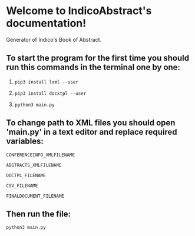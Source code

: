 # Welcome to IndicoAbstract's documentation!
Generator of Indico's Book of Abstract.

## To start the program for the first time you should run this commands in the terminal one by one:

1. `pip3 install lxml --user`

2. `pip3 install docxtpl --user`

3. `python3 main.py`

## To change path to XML files you should open 'main.py' in a text editor and replace required variables:
`CONFERENCEINFO_XMLFILENAME`

`ABSTRACTS_XMLFILENAME`

`DOCTPL_FILENAME`

`CSV_FILENAME`

`FINALDOCUMENT_FILENAME`

## Then run the file:

`python3 main.py`
